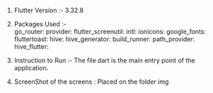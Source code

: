 1. Flutter Version :- 3.32.8

2. Packages Used :-   
go_router: 
provider: 
flutter_screenutil:
intl: 
ionicons:
google_fonts: 
fluttertoast: 
hive: 
hive_generator: 
build_runner: 
path_provider:
hive_flutter: 

3. Instruction to Run :- The file dart is the main entry point of the application.
4. ScreenShot of the screens : Placed on the folder img